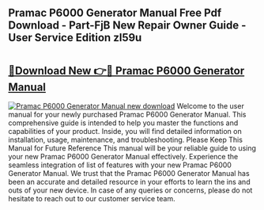 ## Pramac P6000 Generator Manual Free Pdf Download - Part-FjB New Repair Owner Guide - User Service Edition zl59u

# <h2><a href="http://cf13175.oget.top/?id=Pramac+P6000+Generator+Manual">🔗Download New 👉🔴 Pramac P6000 Generator Manual</a></h2>

[![Pramac P6000 Generator Manual new download](https://i.imgur.com/5g1atiW.png)](http://cf13175.oget.top/?id=Pramac+P6000+Generator+Manual)
Welcome to the user manual for your newly purchased Pramac P6000 Generator Manual. This comprehensive guide is intended to help you master the functions and capabilities of your product. Inside, you will find detailed information on installation, usage, maintenance, and troubleshooting. Please Keep This Manual for Future Reference This manual will be your reliable guide to using your new Pramac P6000 Generator Manual effectively. Experience the seamless integration of list of features with your new Pramac P6000 Generator Manual. We trust that the Pramac P6000 Generator Manual has been an accurate and detailed resource in your efforts to learn the ins and outs of your new device. In case of any queries or concerns, please do not hesitate to reach out to our customer service team.
